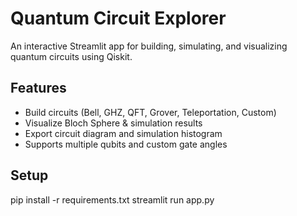 # Quantum Circuit Explorer

An interactive Streamlit app for building, simulating, and visualizing quantum circuits using Qiskit.

## Features

- Build circuits (Bell, GHZ, QFT, Grover, Teleportation, Custom)
- Visualize Bloch Sphere & simulation results
- Export circuit diagram and simulation histogram
- Supports multiple qubits and custom gate angles

## Setup

pip install -r requirements.txt
streamlit run app.py
